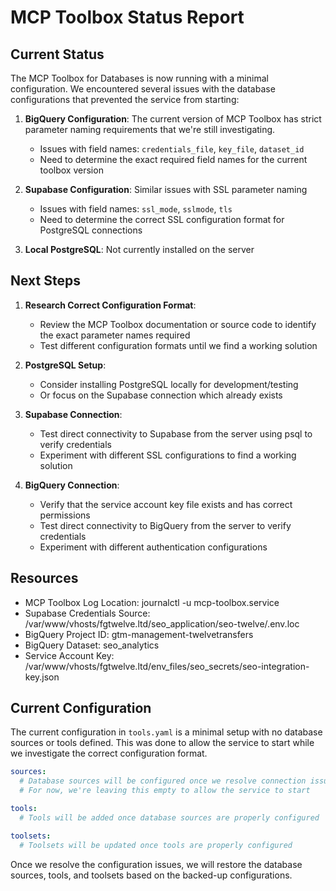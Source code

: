 # MCP Toolbox Status Report

## Current Status

The MCP Toolbox for Databases is now running with a minimal configuration. We encountered several issues with the database configurations that prevented the service from starting:

1. **BigQuery Configuration**: The current version of MCP Toolbox has strict parameter naming requirements that we're still investigating.
   - Issues with field names: `credentials_file`, `key_file`, `dataset_id`
   - Need to determine the exact required field names for the current toolbox version

2. **Supabase Configuration**: Similar issues with SSL parameter naming
   - Issues with field names: `ssl_mode`, `sslmode`, `tls`
   - Need to determine the correct SSL configuration format for PostgreSQL connections

3. **Local PostgreSQL**: Not currently installed on the server

## Next Steps

1. **Research Correct Configuration Format**:
   - Review the MCP Toolbox documentation or source code to identify the exact parameter names required
   - Test different configuration formats until we find a working solution

2. **PostgreSQL Setup**:
   - Consider installing PostgreSQL locally for development/testing
   - Or focus on the Supabase connection which already exists

3. **Supabase Connection**:
   - Test direct connectivity to Supabase from the server using psql to verify credentials
   - Experiment with different SSL configurations to find a working solution

4. **BigQuery Connection**:
   - Verify that the service account key file exists and has correct permissions
   - Test direct connectivity to BigQuery from the server to verify credentials
   - Experiment with different authentication configurations

## Resources

- MCP Toolbox Log Location: journalctl -u mcp-toolbox.service
- Supabase Credentials Source: /var/www/vhosts/fgtwelve.ltd/seo_application/seo-twelve/.env.loc
- BigQuery Project ID: gtm-management-twelvetransfers
- BigQuery Dataset: seo_analytics
- Service Account Key: /var/www/vhosts/fgtwelve.ltd/env_files/seo_secrets/seo-integration-key.json

## Current Configuration

The current configuration in `tools.yaml` is a minimal setup with no database sources or tools defined. This was done to allow the service to start while we investigate the correct configuration format.

```yaml
sources:
  # Database sources will be configured once we resolve connection issues
  # For now, we're leaving this empty to allow the service to start

tools:
  # Tools will be added once database sources are properly configured

toolsets:
  # Toolsets will be updated once tools are properly configured
```

Once we resolve the configuration issues, we will restore the database sources, tools, and toolsets based on the backed-up configurations.